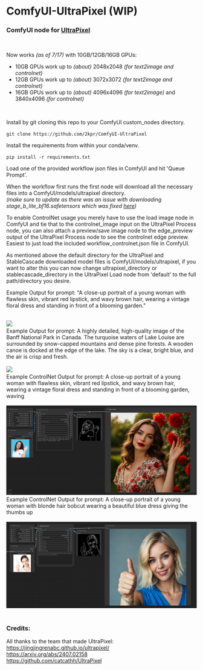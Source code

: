 # ComfyUI-UltraPixel (WIP)

### ComfyUI node for [UltraPixel](https://jingjingrenabc.github.io/ultrapixel/)

<br/>

Now works <i>(as of 7/17)</i> with 10GB/12GB/16GB GPUs:
 - 10GB GPUs work up to <i>(about)</i> 2048x2048 <i>(for text2image and controlnet)</i>
 - 12GB GPUs work up to <i>(about)</i> 3072x3072 <i>(for text2image and controlnet)</i>
 - 16GB GPUs work up to <i>(about)</i> 4096x4096 <i>(for text2image)</i> and 3840x4096 <i>(for controlnet)</i>

<br/>

Install by git cloning this repo to your ComfyUI custom_nodes directory.
```
git clone https://github.com/2kpr/ComfyUI-UltraPixel
```

Install the requirements from within your conda/venv.
```
pip install -r requirements.txt
```

Load one of the provided workflow json files in ComfyUI and hit 'Queue Prompt'.

When the workflow first runs the first node will download all the necessary files into a ComfyUI/models/ultrapixel directory.<br/>
<i>(make sure to update as there was an issue with downloading stage_b_lite_bf16.safetensors which was fixed [here](https://github.com/2kpr/ComfyUI-UltraPixel/commit/45d32bbe3777f1773dc0f74deea075d77b6d9278))</i>

To enable ControlNet usage you merely have to use the load image node in ComfyUI and tie that to the controlnet_image input on the UltraPixel Process node, you can also attach a preview/save image node to the edge_preview output of the UltraPixel Process node to see the controlnet edge preview. Easiest to just load the included workflow_controlnet.json file in ComfyUI.

As mentioned above the default directory for the UltraPixel and StableCascade downloaded model files is ComfyUI/models/ultrapixel, if you want to alter this you can now change ultrapixel_directory or stablecascade_directory in the UltraPixel Load node from 'default' to the full path/directory you desire.

Example Output for prompt:
"A close-up portrait of a young woman with flawless skin, vibrant red lipstick, and wavy brown hair, wearing a vintage floral dress and standing in front of a blooming garden."
<br/>
<br/>

<img src="https://github.com/2kpr/ComfyUI-UltraPixel/blob/main/ComfyUI_00001_.png">

<br/>
Example Output for prompt:
A highly detailed, high-quality image of the Banff National Park in Canada. The turquoise waters of Lake Louise are surrounded by snow-capped mountains and dense pine forests. A wooden canoe is docked at the edge of the lake. The sky is a clear, bright blue, and the air is crisp and fresh.
<br/>
<br/>

<img src="https://github.com/2kpr/ComfyUI-UltraPixel/blob/main/ComfyUI_00002_.png">

<br/>
Example ControlNet Output for prompt:
A close-up portrait of a young woman with flawless skin, vibrant red lipstick, and wavy brown hair, wearing a vintage floral dress and standing in front of a blooming garden, waving
<br/>
<br/>

<img src="https://github.com/2kpr/ComfyUI-UltraPixel/blob/main/cn.png">

<br/>
Example ControlNet Output for prompt:
A close-up portrait of a young woman with blonde hair bobcut wearing a beautiful blue dress giving the thumbs up
<br/>
<br/>

<img src="https://github.com/2kpr/ComfyUI-UltraPixel/blob/main/cn2.png">
<br/>
<br/>

### Credits:

All thanks to the team that made UltraPixel:<br/>
https://jingjingrenabc.github.io/ultrapixel/<br/>
https://arxiv.org/abs/2407.02158<br/>
https://github.com/catcathh/UltraPixel<br/>